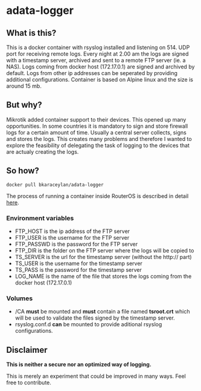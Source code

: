 # adata-logger

## What is this?

This is a docker container with rsyslog installed and listening on 514. UDP port for receiving remote logs. Every night at 2.00 am the logs are signed with a timestamp server, archived and sent to a remote FTP server (ie. a NAS). Logs coming from docker host (172.17.0.1) are signed and archived by default. Logs from other ip addresses can be seperated by providing additional configurations. Container is based on Alpine linux and the size is around 15 mb.

## But why?

Mikrotik added container support to their devices. This opened up many opportunities. In some countries it is mandatory to sign and store firewall logs for a certain amount of time. Usually a central server collects, signs and stores the logs. This creates many problems and therefore I wanted to explore the feasibility of delegating the task of logging to the devices that are actualy creating the logs.

## So how?

    docker pull bkaraceylan/adata-logger

The process of running a container inside RouterOS is described in detail [here](https://help.mikrotik.com/docs/display/ROS/Container).

### Environment variables

- FTP_HOST is the ip address of the FTP server
- FTP_USER is the username for the FTP server
- FTP_PASSWD is the password for the FTP server
- FTP_DIR is the folder on the FTP server where the logs will be copied to
- TS_SERVER is the url for the timestamp server (without the http:// part)
- TS_USER is the username for the timestamp server
- TS_PASS is the password for the timestamp server
- LOG_NAME is the name of the file that stores the logs coming from the docker host (172.17.0.1)

### Volumes

- /CA **must** be mounted and **must** contain a file named **tsroot.crt** which will be used to validate the files signed by the timestamp server.
- rsyslog.conf.d **can** be mounted to provide aditional rsyslog configurations.

## Disclaimer

**This is neither a secure nor an optimized way of logging.**

This is merely an experiment that could be improved in many ways. Feel free to contribute.
